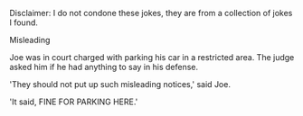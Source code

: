 Disclaimer: I do not condone these jokes, they are from a collection of jokes I found.

Misleading

Joe was in court charged with parking his car in a restricted area. The judge asked him if he had anything to say in his defense. 

'They should not put up such misleading notices,' said Joe. 

'It said, FINE FOR PARKING HERE.'


